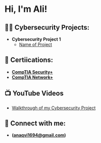 <h1>Hi, I'm Ali! 

<h2>👨‍💻 Cybersecurity Projects:</h2>

- <b>Cybersecurity Project 1</b>
  - [Name of Project](https://github.com/joshmadakor1/Algorithms-Practice)

<h2>🌱 Certiications: </h2>

- <b>[CompTIA Security+](https://github.com) </b>
- <b>[CompTIA Network+](https://github.com) </b>

<h2>📺 YouTube Videos </h2>

- [Walkthrough of my Cybersecurity Project](https://www.youtube.com/watch?v=a83ASGn_V_s)


<h2> 🤳 Connect with me:</h2>

- <b> (anaqvi1694@gmail.com) </b>

<!--
**Gitahn11/Gitahn11** is a ✨ _special_ ✨ repository because its `README.md` (this file) appears on your GitHub profile.

Here are some ideas to get you started:

- 🔭 I’m currently working on ...
- 🌱 I’m currently learning ...
- 👯 I’m looking to collaborate on ...
- 🤔 I’m looking for help with ...
- 💬 Ask me about ...
- 📫 How to reach me: ...
- 😄 Pronouns: ...
- ⚡ Fun fact: ...
-->
